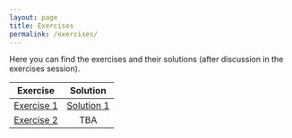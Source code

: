 ```yaml
---
layout: page
title: Exercises
permalink: /exercises/
---
```


Here you can find the exercises and their solutions (after discussion in the exercises session).

| Exercise | Solution |
|:-----:|:----------:|
| [Exercise 1](Ex1_unsolved.zip)   | [Solution 1](Ex1.zip) |
| [Exercise 2](Ex2-unsolved.ipynb) | TBA |

<!-- 
| [Exercise 1](Ex1-unsolved.ipynb) | [Solution 1](Ex1.zip) |
| [Exercise 2](Ex2-unsolved.ipynb) | [Solution 2](Ex2.ipynb) |
| [Exercise 3](Ex3-unsolved.zip) | [Solution 3](Ex3.zip) |
| [Exercise 4](Ex4-unsolved.ipynb) | [Solution 4](Ex4.ipynb) |
| [Exercise 5](Ex5-unsolved.ipynb) | [Solution 5](Ex5.ipynb) |
| [Exercise 6](Ex6-unsolved.zip) | [Solution 6](Ex6.zip) |
-->